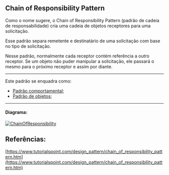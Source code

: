 ## Chain of Responsibility Pattern

Como o nome sugere, o Chain of Responsibility Pattern (padrão de cadeia de responsabilidade) cria uma cadeia de objetos receptores para uma solicitação. 

Esse padrão separa remetente e destinatário de uma solicitação com base no tipo de solicitação. 

Nesse padrão, normalmente cada receptor contém referência a outro receptor. 
Se um objeto não puder manipular a solicitação, ele passará o mesmo para o próximo receptor e assim por diante.


-----
Este padrão se enquadra como:
- [Padrão comportamental](https://github.com/araujoit/design_patterns#comportamental);
- [Padrão de objetos](https://github.com/araujoit/design_patterns#padr%C3%B5es-de-objetos);
-----

#### Diagrama:
[![ChainOfResponsibility](https://www.tutorialspoint.com/design_pattern/images/chain_pattern_uml_diagram.jpg)](https://www.tutorialspoint.com/design_pattern/images/chain_pattern_uml_diagram.jpg)


Referências:
-----

[https://www.tutorialspoint.com/design_pattern/chain_of_responsibility_pattern.htm](https://www.tutorialspoint.com/design_pattern/chain_of_responsibility_pattern.htm)